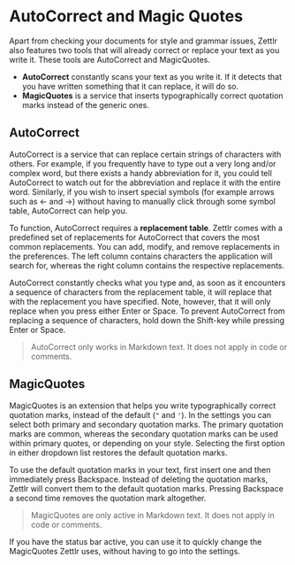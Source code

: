 # AutoCorrect and Magic Quotes

Apart from checking your documents for style and grammar issues, Zettlr also features two tools that will already correct or replace your text as you write it. These tools are AutoCorrect and MagicQuotes.

* **AutoCorrect** constantly scans your text as you write it. If it detects that you have written something that it can replace, it will do so.
* **MagicQuotes** is a service that inserts typographically correct quotation marks instead of the generic ones.

## AutoCorrect

AutoCorrect is a service that can replace certain strings of characters with others. For example, if you frequently have to type out a very long and/or complex word, but there exists a handy abbreviation for it, you could tell AutoCorrect to watch out for the abbreviation and replace it with the entire word. Similarly, if you wish to insert special symbols (for example arrows such as &larr; and &rarr;) without having to manually click through some symbol table, AutoCorrect can help you.

To function, AutoCorrect requires a **replacement table**. Zettlr comes with a predefined set of replacements for AutoCorrect that covers the most common replacements. You can add, modify, and remove replacements in the preferences. The left column contains characters the application will search for, whereas the right column contains the respective replacements.

AutoCorrect constantly checks what you type and, as soon as it encounters a sequence of characters from the replacement table, it will replace that with the replacement you have specified. Note, however, that it will only replace when you press either Enter or Space. To prevent AutoCorrect from replacing a sequence of characters, hold down the Shift-key while pressing Enter or Space.

> AutoCorrect only works in Markdown text. It does not apply in code or comments.

## MagicQuotes

MagicQuotes is an extension that helps you write typographically correct quotation marks, instead of the default (`"` and `'`). In the settings you can select both primary and secondary quotation marks. The primary quotation marks are common, whereas the secondary quotation marks can be used within primary quotes, or depending on your style. Selecting the first option in either dropdown list restores the default quotation marks.

To use the default quotation marks in your text, first insert one and then immediately press Backspace. Instead of deleting the quotation marks, Zettlr will convert them to the default quotation marks. Pressing Backspace a second time removes the quotation mark altogether.

> MagicQuotes are only active in Markdown text. It does not apply in code or comments.

If you have the status bar active, you can use it to quickly change the MagicQuotes Zettlr uses, without having to go into the settings.
